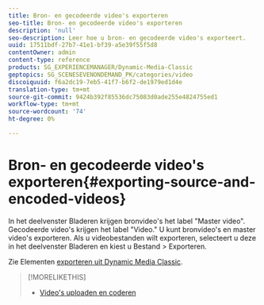 ```yaml
---
title: Bron- en gecodeerde video's exporteren
seo-title: Bron- en gecodeerde video's exporteren
description: 'null'
seo-description: Leer hoe u bron- en gecodeerde video's exporteert.
uuid: 17511bdf-27b7-41e1-bf39-a5e39f55f5d8
contentOwner: admin
content-type: reference
products: SG_EXPERIENCEMANAGER/Dynamic-Media-Classic
geptopics: SG_SCENESEVENONDEMAND_PK/categories/video
discoiquuid: f6a2dc19-7eb5-41f7-b6f2-de1979ed1d4e
translation-type: tm+mt
source-git-commit: 9424b392f85536dc75083d0ade255e4824755ed1
workflow-type: tm+mt
source-wordcount: '74'
ht-degree: 0%

---
```



# Bron- en gecodeerde video&#39;s exporteren{#exporting-source-and-encoded-videos}

In het deelvenster Bladeren krijgen bronvideo&#39;s het label &quot;Master video&quot;. Gecodeerde video&#39;s krijgen het label &quot;Video.&quot; U kunt bronvideo&#39;s en master video&#39;s exporteren. Als u videobestanden wilt exporteren, selecteert u deze in het deelvenster Bladeren en kiest u Bestand > Exporteren.

Zie Elementen [exporteren uit Dynamic Media Classic](exporting-assets-from-dmc.md#exporting-assets-from-dmc).

>[!MORELIKETHIS]
>
>* [Video&#39;s uploaden en coderen](uploading-encoding-videos.md#uploading_and_encoding_videos)

